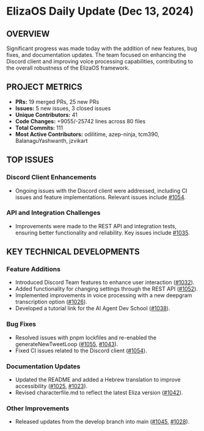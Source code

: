 # ElizaOS Daily Update (Dec 13, 2024)

## OVERVIEW 
Significant progress was made today with the addition of new features, bug fixes, and documentation updates. The team focused on enhancing the Discord client and improving voice processing capabilities, contributing to the overall robustness of the ElizaOS framework.

## PROJECT METRICS
- **PRs:** 19 merged PRs, 25 new PRs
- **Issues:** 5 new issues, 3 closed issues
- **Unique Contributors:** 41
- **Code Changes:** +9055/-25742 lines across 80 files
- **Total Commits:** 111
- **Most Active Contributors:** odilitime, azep-ninja, tcm390, BalanaguYashwanth, jzvikart

## TOP ISSUES
### Discord Client Enhancements
- Ongoing issues with the Discord client were addressed, including CI issues and feature implementations. Relevant issues include [#1054](https://github.com/elizaos/eliza/issues/1054).

### API and Integration Challenges
- Improvements were made to the REST API and integration tests, ensuring better functionality and reliability. Key issues include [#1035](https://github.com/elizaos/eliza/issues/1035).

## KEY TECHNICAL DEVELOPMENTS
### Feature Additions
- Introduced Discord Team features to enhance user interaction ([#1032](https://github.com/elizaos/eliza/pull/1032)).
- Added functionality for changing settings through the REST API ([#1052](https://github.com/elizaos/eliza/pull/1052)).
- Implemented improvements in voice processing with a new deepgram transcription option ([#1026](https://github.com/elizaos/eliza/pull/1026)).
- Developed a tutorial link for the AI Agent Dev School ([#1038](https://github.com/elizaos/eliza/pull/1038)).

### Bug Fixes
- Resolved issues with pnpm lockfiles and re-enabled the generateNewTweetLoop ([#1055](https://github.com/elizaos/eliza/pull/1055), [#1043](https://github.com/elizaos/eliza/pull/1043)).
- Fixed CI issues related to the Discord client ([#1054](https://github.com/elizaos/eliza/pull/1054)).

### Documentation Updates
- Updated the README and added a Hebrew translation to improve accessibility ([#1025](https://github.com/elizaos/eliza/pull/1025), [#1023](https://github.com/elizaos/eliza/pull/1023)).
- Revised characterfile.md to reflect the latest Eliza version ([#1042](https://github.com/elizaos/eliza/pull/1042)).

### Other Improvements
- Released updates from the develop branch into main ([#1045](https://github.com/elizaos/eliza/pull/1045), [#1028](https://github.com/elizaos/eliza/pull/1028)).